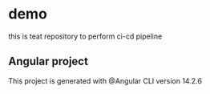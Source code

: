 # demo

this is teat repository to perform ci-cd pipeline


## Angular project
This project is generated with @Angular CLI version 14.2.6
